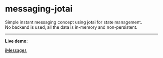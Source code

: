 # messaging-jotai

Simple instant messaging concept using jotai for state management.
<br/>
No backend is used, all the data is in-memory and non-persistent.
<br/>

<hr/>
<b>Live demo:</b> 
 
[iMessages](https://csb-q462xj.netlify.app)
